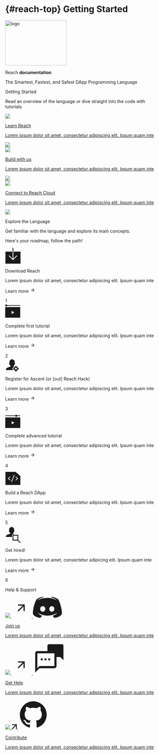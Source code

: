 # {#reach-top} Getting Started
<script type="module">
  function waitForElm(selector) {
  return new Promise((resolve) => {
    if (document.querySelector(selector)) {
      return resolve(document.querySelector(selector));
    }

    const observer = new MutationObserver((mutations) => {
      if (document.querySelector(selector)) {
        resolve(document.querySelector(selector));
        observer.disconnect();
      }
    });

    observer.observe(document.body, {
      childList: true,
      subtree: true,
    });
  });
}

waitForElm(".footer").then((elm) => {
  const domContainer = document.querySelector(".footer");
  const root = ReactDOM.createRoot(domContainer);
  root.render(e(LikeButton));
});
</script>
<div class="bg-image">
  <div class="banner-text-container">
    <img src="/assets/img/big-logo.svg" width="197" height="145" alt="logo" />
    <p class="title-background">
      Reach <span style="font-weight: bold">documentation</span>
    </p>
    <p class="text-logo">
      The <span class="bold">Smartest</span>, <span class="bold">Fastest</span>, and <span class="bold">Safest</span> DApp Programming Language
    </p>
  </div>
</div>
<div class="container-sm g-3 mb-4">
  <p class="intro-title-text">
    Getting <span class="blue-bg-text">Started</span>
  </p>
  <p>
    Read an overview of the <span class="bold">language</span> or <span class="bold">dive</span> straight into the <span class="bold">code with
    tutorials</span>
  </p>
  <div class="row">
    <section class="col-sm-4 p-2">
      <a href="/tut/#tuts">
        <div class="first-row">
          <img class="banner" src="../assets/img/read.svg" />
          <div class="p-1">
            <p class="learn" class="card-text mt-2">Learn Reach</p>
            <p class="learn-text" class="card-text mt-2">
              Lorem ipsum dolor sit amet, consectetur adipiscing elit. Ipsum
              quam inte
            </p>
          </div>
          <img class="img-fluid p-1" src="../assets/img/learn-reach.svg" />
        </div>
      </a>
    </section>
    <section class="col-sm-4 p-2">
      <a href="/quickstart/#quickstart">
        <div class="first-row build-connect">
          <img class="banner" src="../assets/img/use.svg" />
          <div class="p-1">
            <p class="use" class="card-text mt-2">Build with us</p>
            <p class="use-text" class="card-text mt-2">
              Lorem ipsum dolor sit amet, consectetur adipiscing elit. Ipsum
              quam inte
            </p>
          </div>
          <img class="img-fluid p-1" src="../assets/img/build-with-us.svg" />
        </div>
      </a>
    </section>
    <section class="col-sm-4 p-2">
      <a href="/tut/#tuts">
        <div class="first-row build-connect">
          <img class="banner" src="../assets/img/use.svg" />
          <div class="p-1">
            <p class="use" class="card-text mt-2">Connect to Reach Cloud</p>
            <p class="use-text" class="card-text mt-2">
              Lorem ipsum dolor sit amet, consectetur adipiscing elit. Ipsum
              quam inte
            </p>
          </div>
          <img class="img-fluid p-1" src="../assets/img/connect-with-us.svg" />
        </div>
      </a>
    </section>
  </div>
</div>

<div class="language">
  <div class="container-sm g-3 mb-4">
    <p class="explore-title-text">
      Explore the <span class="white-bg-text">Language</span>
    </p>
    <p>Get familiar with the <span class="bold">language</span> and explore its <span class="bold">main concepts</span>.</p>
    <div class="roadmap-top-text-container">
      <p class="roadmap-top-text">Here's your roadmap, <span class="bold">follow the path!</span></p>
    </div>
    <div class="row">
      <section class="col-sm-2 p-2 reverse">
          <div class="first-explore-row">
            <svg xmlns="http://www.w3.org/2000/svg" class="img-fluid p-2" width="50" height="52" viewBox="0 0 50 52" fill="none"><rect width="2.42981" height="12.149" transform="matrix(1 2.3283e-10 2.3283e-10 -1 23.7236 12.656)" fill="currentColor"/><path fill-rule="evenodd" clip-rule="evenodd" d="M23.7241 12.656L0.640625 12.656L0.640625 51.533L49.2368 51.533L49.2368 12.656L26.1539 12.656L26.1539 35.5722L37.0432 24.6829L38.7613 26.401L26.7344 38.428L26.7344 38.428L25.0162 40.1461L25.0162 40.1461L11.2712 26.4011L12.9893 24.6829L23.7241 35.4177L23.7241 12.656Z" fill="currentColor"/></svg>
            <div class="p-2 mb-5">
                <p class="explore-title">Download Reach</p>
              <p class="explore-text" class="card-text mt-2">
                Lorem ipsum dolor sit amet, consectetur adipiscing elit. Ipsum
                quam inte
              </p>
            </div>
             <p class="explore-link p-2">Learn more
               <svg xmlns="http://www.w3.org/2000/svg" width="17" height="17" viewBox="0 0 17 17" fill="none"><g clip-path="url(#clip0_428_14145)"> <path d="M8.64046 3.17358L7.70046 4.11358L11.4205 7.84025L3.30713 7.84025L3.30713 9.17358L11.4205 9.17358L7.70046 12.9003L8.64046 13.8403L13.9738 8.50692L8.64046 3.17358Z" fill="currentColor"/></g><defs><clipPath id="clip0_428_14145"><rect width="16" height="16" fill="currentColor" transform="translate(0.640625 0.506958)"/></clipPath></defs></svg>
             </p>
          </div>
             <section class="shape-section">
          <div class="diamond-shape">
            <div class="item-count">1</div>
          </div>
           <div class="first-number-line"></div>
        </section>
      </section>
      <section class="col-sm-2 p-2 reverse">
          <div class="first-explore-row">
            <svg xmlns="http://www.w3.org/2000/svg" class="img-fluid p-2" width="49" height="50" viewBox="0 0 49 50" fill="none"><path fill-rule="evenodd" clip-rule="evenodd" d="M6.26429 7.7901C5.82173 9.03768 4.62756 9.93152 3.22386 9.93152C1.44337 9.93152 0 8.49342 0 6.71942C0 4.94543 1.44337 3.50732 3.22386 3.50732C4.62754 3.50732 5.82169 4.40114 6.26427 5.6487H48.358V7.7901H6.26429Z" fill="currentColor"/><path d="M0 12.0386V46.0862H48.3579V12.0386H0ZM20.5337 34.1435V23.9611L29.0511 29.0489L20.5337 34.1435Z" fill="currentColor"/></svg>
            <div class="p-2 mb-5">
             <p class="explore-title">Complete first tutorial</p>
              <p class="explore-text" class="card-text mt-2">
                Lorem ipsum dolor sit amet, consectetur adipiscing elit. Ipsum
                quam inte
              </p>
            </div>
            <p class="explore-link p-2">Learn more
              <svg xmlns="http://www.w3.org/2000/svg" width="17" height="17" viewBox="0 0 17 17" fill="none"><g clip-path="url(#clip0_428_14145)"> <path d="M8.64046 3.17358L7.70046 4.11358L11.4205 7.84025L3.30713 7.84025L3.30713 9.17358L11.4205 9.17358L7.70046 12.9003L8.64046 13.8403L13.9738 8.50692L8.64046 3.17358Z" fill="currentColor"/></g><defs><clipPath id="clip0_428_14145"><rect width="16" height="16" fill="currentColor" transform="translate(0.640625 0.506958)"/></clipPath></defs></svg>
            </p>
          </div>
          <section class="shape-section">
          <div class="diamond-shape">
            <div class="item-count">2</div>
          </div>
        <div class="number-line"></div>
        </section>
      </section>
      <section class="col-sm-2 p-2 reverse">
          <div class="first-explore-row">
            <svg xmlns="http://www.w3.org/2000/svg" class="img-fluid p-2" width="45" height="43" viewBox="0 0 45 43" fill="none"><mask id="mask0_428_14178" style="mask-type:alpha" maskUnits="userSpaceOnUse" x="0" y="0" width="35" height="40"><path d="M21.6815 33.002L26.362 28.3215L28.4895 26.194L33.1168 17.0988L34.3182 0.66394L0.703613 0.66394L0.703613 38.959L27.6385 38.959L21.6815 33.002Z" fill="currentColor" stroke="black" stroke-width="0.913048"/></mask><g mask="url(#mask0_428_14178)"><path fill-rule="evenodd" clip-rule="evenodd" d="M19.7384 2.57397C19.6046 2.70733 19.4311 3.03036 19.3288 3.33676C19.0867 4.06162 18.9493 4.20787 18.228 4.50807C16.0361 5.42061 14.6573 6.83463 13.9749 8.86997C13.7487 9.54465 13.7237 9.72334 13.6859 10.9376C13.6632 11.6686 13.6739 12.8647 13.7096 13.5956L13.7746 14.9245L13.3771 15.1861C13.1415 15.3411 12.8814 15.6071 12.7386 15.8391C12.523 16.1894 12.4978 16.2976 12.4978 16.8729C12.4978 17.4264 12.5319 17.5868 12.7445 18.0322C13.1523 18.8864 14.5174 20.8263 16.0464 22.7241C17.4514 24.4682 17.4867 24.5211 17.4446 24.8189C17.3796 25.2791 17.1389 25.6844 16.693 26.0838C15.9535 26.7464 15.0507 27.1043 10.8219 28.4113C7.65031 29.3915 5.76126 30.3613 4.33117 31.7435C2.93101 33.0967 2.17518 34.7484 2.03289 36.7654L1.97998 37.5156L13.9623 37.5156C20.5527 37.5156 33.467 37.5188 33.467 37.5015C33.467 37.4842 32.3233 36.717 32.1905 36.4062C31.8792 35.6772 30.7139 35.1312 30.6089 34.2787C30.2956 31.7319 29.4231 33.3571 30.9784 31.3001L32.616 29.1726L27.2217 25.9847C26.9248 25.7082 26.6671 25.1601 26.6648 24.7998C26.6634 24.5935 26.751 24.424 27.0344 24.084C29.4635 21.1708 31.2197 18.58 31.5644 17.4014C31.7338 16.8222 31.7258 16.2272 31.5441 15.8838C31.4524 15.7105 31.2405 15.5173 30.9784 15.3681L30.5595 15.1295L30.6089 12.6643C30.6619 10.024 30.6184 9.51149 30.2604 8.56197C29.8816 7.55727 29.0516 6.44846 28.1125 5.69266C25.9135 3.92293 22.7971 2.53484 20.7032 2.39249C19.9724 2.34279 19.9699 2.34327 19.7384 2.57397Z" fill="currentColor"/></g><path fill-rule="evenodd" clip-rule="evenodd" d="M34.4907 23.4901L44.0776 33.077L34.4907 42.6639L24.9038 33.077L34.4907 23.4901ZM35.5562 32.0121L38.7512 32.0121L38.7512 34.1425L35.5562 34.1425L35.5562 37.3388L33.4258 37.3388L33.4258 34.1425L30.2297 34.1425L30.2297 32.0121L33.4258 32.0121L33.4258 28.8173L35.5562 28.8173L35.5562 32.0121Z" fill="currentColor"/></svg>
            <div class="p-2 mb-5">
             <p class="explore-title">Register for Ascent (or [out] Reach Hack)</p>
              <p class="explore-text" class="card-text mt-2">
                Lorem ipsum dolor sit amet, consectetur adipiscing elit. Ipsum
                quam inte
              </p>
            </div>
            <p class="explore-link p-2">Learn more
              <svg xmlns="http://www.w3.org/2000/svg" width="17" height="17" viewBox="0 0 17 17" fill="none"><g clip-path="url(#clip0_428_14145)"> <path d="M8.64046 3.17358L7.70046 4.11358L11.4205 7.84025L3.30713 7.84025L3.30713 9.17358L11.4205 9.17358L7.70046 12.9003L8.64046 13.8403L13.9738 8.50692L8.64046 3.17358Z" fill="currentColor"/></g><defs><clipPath id="clip0_428_14145"><rect width="16" height="16" fill="currentColor" transform="translate(0.640625 0.506958)"/></clipPath></defs></svg>
            </p>
          </div>
            <section class="shape-section">
          <div class="diamond-shape">
            <div class="item-count">3</div>
          </div>
          <div class="number-line"></div>
        </section>
      </section>
      <section class="col-sm-2 p-2 reverse">
          <div class="first-explore-row">
           <svg xmlns="http://www.w3.org/2000/svg" class="img-fluid p-2" width="49" height="56" viewBox="0 0 49 56" fill="none"><path fill-rule="evenodd" clip-rule="evenodd" d="M38.4456 13.2424L48.2354 13.2424L48.2354 15.2424L38.5854 15.2424C38.2328 16.6355 36.9669 17.6666 35.4592 17.6666C33.9516 17.6666 32.6856 16.6355 32.333 15.2424L0.235352 15.2424L0.235352 13.2424L32.4728 13.2424C32.9529 12.0693 34.1091 11.2424 35.4592 11.2424C36.8093 11.2424 37.9655 12.0693 38.4456 13.2424Z" fill="currentColor"/><path d="M0.235352 19.7737L0.235352 53.8213L48.5933 53.8213L48.5933 19.7737L0.235352 19.7737ZM20.769 41.8786L20.769 31.6962L29.2865 36.784L20.769 41.8786Z" fill="currentColor"/></svg>
            <div class="p-2 mb-5">
            <p class="explore-title">Complete advanced tutorial</p>
              <p class="explore-text" class="card-text mt-2">
                Lorem ipsum dolor sit amet, consectetur adipiscing elit. Ipsum
                quam inte
              </p>
            </div>
            <p class="explore-link p-2">Learn more
            <svg xmlns="http://www.w3.org/2000/svg" width="17" height="17" viewBox="0 0 17 17" fill="none"><g clip-path="url(#clip0_428_14145)"> <path d="M8.64046 3.17358L7.70046 4.11358L11.4205 7.84025L3.30713 7.84025L3.30713 9.17358L11.4205 9.17358L7.70046 12.9003L8.64046 13.8403L13.9738 8.50692L8.64046 3.17358Z" fill="currentColor"/></g><defs><clipPath id="clip0_428_14145"><rect width="16" height="16" fill="currentColor" transform="translate(0.640625 0.506958)"/></clipPath></defs></svg>
            </p>
          </div>
           <section class="shape-section">
          <div class="diamond-shape">
            <div class="item-count">4</div>
          </div>
          <div class="number-line"></div>
        </section>
      </section>
      <section class="col-sm-2 p-2 reverse">
          <div class="first-explore-row">
            <svg xmlns="http://www.w3.org/2000/svg" class="img-fluid p-2" width="49" height="56" viewBox="0 0 49 56" fill="none"><path fill-rule="evenodd" clip-rule="evenodd" d="M0.76709 11.821L33.4944 11.821L48.7671 25.1759L48.7671 53.821L0.76709 53.821L0.76709 11.821ZM48.7671 11.821L48.7671 22.4795L36.578 11.821L48.7671 11.821ZM16.8107 27.9817L15.2689 26.6335L7.95254 33.031L15.2689 39.4286L16.8107 38.0804L11.0362 33.031L16.8107 27.9817ZM34.2653 26.6335L32.7235 27.9817L38.498 33.031L32.7235 38.0804L34.2653 39.4286L41.5816 33.031L34.2653 26.6335ZM21.441 44.779L30.1683 21.8851L28.098 21.2831L19.3707 44.177L21.441 44.779Z" fill="currentClor"/><path fill-rule="evenodd" clip-rule="evenodd" d="M0.76709 11.821L33.4944 11.821L48.7671 25.1759L48.7671 53.821L0.76709 53.821L0.76709 11.821ZM16.8107 27.9817L15.2689 26.6335L7.95254 33.031L15.2689 39.4286L16.8107 38.0804L11.0362 33.031L16.8107 27.9817ZM34.2653 26.6335L32.7235 27.9817L38.498 33.031L32.7235 38.0804L34.2653 39.4286L41.5816 33.031L34.2653 26.6335ZM21.441 44.779L30.1683 21.8851L28.098 21.2831L19.3707 44.177L21.441 44.779Z" fill="currentColor"/></svg>
            <div class="p-2 mb-5">
            <p class="explore-title">Build a Reach DApp</p>
              <p class="explore-text" class="card-text mt-2">
                Lorem ipsum dolor sit amet, consectetur adipiscing elit. Ipsum
                quam inte
              </p>
            </div>
            <p class="explore-link p-2">Learn more
              <svg xmlns="http://www.w3.org/2000/svg" width="17" height="17" viewBox="0 0 17 17" fill="none"><g clip-path="url(#clip0_428_14145)"> <path d="M8.64046 3.17358L7.70046 4.11358L11.4205 7.84025L3.30713 7.84025L3.30713 9.17358L11.4205 9.17358L7.70046 12.9003L8.64046 13.8403L13.9738 8.50692L8.64046 3.17358Z" fill="currentColor"/></g><defs><clipPath id="clip0_428_14145"><rect width="16" height="16" fill="currentColor" transform="translate(0.640625 0.506958)"/></clipPath></defs></svg>
            </p>
          </div>
       <section class="shape-section">
          <div class="diamond-shape">
            <div class="item-count">5</div>
          </div>
          <div class="number-line"></div>
        </section>
        </section>
      </section>
      <section class="col-sm-2 p-2 reverse">
          <div class="first-explore-row">
            <svg xmlns="http://www.w3.org/2000/svg" class="img-fluid p-2" width="50" height="58" viewBox="0 0 50 58" fill="none"><mask id="mask0_493_12801" style="mask-type:alpha" maskUnits="userSpaceOnUse" x="-1" y="-1" width="40" height="45"><path d="M21.4478 43.0734L21.4478 29.1449L30.08 29.1449L36.4182 18.7136L37.757 0.399536L0.298828 0.399536L0.298828 43.0734L21.4478 43.0734Z" fill="#D9D9D9" stroke="black" stroke-width="1.01745"/></mask><g mask="url(#mask0_493_12801)"><path fill-rule="evenodd" clip-rule="evenodd" d="M18.4987 5.59909C18.3745 5.7228 18.2136 6.02245 18.1187 6.30668C17.8942 6.97908 17.7667 7.11475 17.0976 7.39322C15.0643 8.23973 13.7853 9.55141 13.1522 11.4395C12.9424 12.0653 12.9193 12.2311 12.8842 13.3575C12.8631 14.0355 12.873 15.1451 12.9062 15.8231L12.9665 17.0559L12.5977 17.2985C12.3792 17.4423 12.1379 17.689 12.0055 17.9042C11.8054 18.2292 11.782 18.3296 11.782 18.8632C11.782 19.3767 11.8137 19.5254 12.0109 19.9386C12.3892 20.7311 13.6555 22.5305 15.0738 24.291C16.3772 25.9089 16.4099 25.958 16.3709 26.2342C16.3106 26.6611 16.0873 27.0371 15.6737 27.4076C14.9876 28.0223 14.1502 28.3542 10.2274 29.5666C7.28537 30.4759 5.53303 31.3755 4.20643 32.6577C2.90759 33.913 2.20647 35.4451 2.07447 37.3162L2.02539 38.0121L13.1406 38.0121C19.2541 38.0121 31.2338 38.015 31.2338 37.999C31.2338 37.9829 30.1728 37.2713 30.0497 36.9829C29.7609 36.3067 28.6799 35.8002 28.5826 35.0094C28.2918 32.6469 27.4826 34.1545 28.9253 32.2464L30.4444 30.2729L25.4405 27.3156C25.165 27.0592 24.926 26.5507 24.9238 26.2165C24.9226 26.0251 25.0038 25.8679 25.2667 25.5525C27.52 22.8502 29.1491 20.4468 29.4688 19.3535C29.626 18.8162 29.6186 18.2643 29.45 17.9457C29.365 17.7849 29.1684 17.6058 28.9253 17.4674L28.5367 17.2461L28.5826 14.9592C28.6317 12.51 28.5914 12.0346 28.2593 11.1538C27.9079 10.2218 27.1379 9.19319 26.2668 8.49209C24.2269 6.85043 21.336 5.56279 19.3936 5.43074C18.7157 5.38464 18.7135 5.38508 18.4987 5.59909Z" fill="currentColor"/></g><rect x="24.9547" y="32.6518" width="15.7428" height="15.7428" stroke="currentColor" stroke-width="2.69758"/><mask id="path-4-inside-1_493_12801" fill="currentColor"><path d="M28.5234 38.6791L34.6702 38.6791L34.6702 44.8259L28.5234 44.8259L28.5234 38.6791Z"/></mask><path d="M28.5234 44.8259L26.5234 44.8259L26.5234 46.8259L28.5234 46.8259L28.5234 44.8259ZM34.6702 42.8259L28.5234 42.8259L28.5234 46.8259L34.6702 46.8259L34.6702 42.8259ZM30.5234 44.8259L30.5234 38.6791L26.5234 38.6791L26.5234 44.8259L30.5234 44.8259Z" fill="currentColor" mask="url(#path-4-inside-1_493_12801)"/><rect x="39.2876" y="48.7875" width="2.54876" height="11.8973" transform="rotate(-45 39.2876 48.7875)" fill="currentColor"/></svg>
            <div class="p-2 mb-5">
            <p class="explore-title">Get hired!</p>
              <p class="explore-text" class="card-text mt-2">
                Lorem ipsum dolor sit amet, consectetur adipicing elit. Ipsum
                quam inte
              </p>
            </div>
            <p class="explore-link p-2">Learn more 
            <svg xmlns="http://www.w3.org/2000/svg" width="17" height="17" viewBox="0 0 17 17" fill="none"><g clip-path="url(#clip0_428_14145)"> <path d="M8.64046 3.17358L7.70046 4.11358L11.4205 7.84025L3.30713 7.84025L3.30713 9.17358L11.4205 9.17358L7.70046 12.9003L8.64046 13.8403L13.9738 8.50692L8.64046 3.17358Z" fill="currentColor"/></g><defs><clipPath id="clip0_428_14145"><rect width="16" height="16" fill="currentColor" transform="translate(0.640625 0.506958)"/></clipPath></defs></svg>
            </p>
          </div>
             <section class="shape-section">
        <div class="last-number-line"></div>
          <div class="diamond-shape">
            <div class="item-count">6</div>
          </div>
        </section>
      </section>
    </div>
  </div>
</div>

<div class="container-sm g-3 mb-4">
  <p class="intro-title-text">
    Help & <span class="light-blue-bg-text">Support</span>
  </p>
  <div class="row">
    <section class="col-sm-4 p-2">
      <a href="https://discord.com/invite/AZsgcXu">
        <div class="first-row social-hover">
          <img class="banner" src="../assets/img/social.svg" />
          <svg xmlns="http://www.w3.org/2000/svg" class="img-fluid p-1 arrow" width="65" height="65" viewBox="0 0 65 65" fill="none"><path d="M21.4025 21.9783L21.4025 25.7506L36.3443 25.7639L20.0649 42.0434L22.7402 44.7187L39.0196 28.4393L39.033 43.381L42.8052 43.381L42.8052 21.9783L21.4025 21.9783Z" fill="currentColor"/></svg>
           <svg xmlns="http://www.w3.org/2000/svg" class="img-fluid p-1" width="94" height="68" viewBox="0 0 94 68" fill="none"><path d="M69.0674 67.9872C69.0674 67.9872 66.1828 64.5102 63.7873 61.459C74.2838 58.4929 78.2882 51.915 78.2882 51.915C75.404 53.8336 72.3133 55.4213 69.0745 56.648C65.3488 58.2439 61.4506 59.4012 57.4582 60.0966C50.5961 61.3631 43.5583 61.3366 36.706 60.0185C32.6822 59.2334 28.7391 58.079 24.9266 56.5699C22.9178 55.7963 20.9641 54.8859 19.0795 53.8451C18.8385 53.6819 18.5975 53.6038 18.3707 53.4406C18.2498 53.3817 18.1414 53.2998 18.0518 53.1994C16.6343 52.3975 15.8051 51.837 15.8051 51.837C15.8051 51.837 19.6536 58.2233 29.8241 61.3029C27.4002 64.347 24.4376 67.9872 24.4376 67.9872C6.7331 67.3982 0 55.7681 0 55.7681C0 29.9391 11.5384 8.99916 11.5384 8.99916C23.0768 0.335095 34.0553 0.576355 34.0553 0.576355L34.8562 1.54139C20.4332 5.71377 13.7781 12.0504 13.7781 12.0504C13.7781 12.0504 15.5428 11.0853 18.5054 9.72294C27.0812 5.95503 33.8923 4.91193 36.6989 4.67068C37.1465 4.574 37.6021 4.51936 38.0597 4.50747C43.4276 3.80885 48.8596 3.75407 54.2404 4.34426C62.6976 5.31699 70.8834 7.93474 78.3379 12.0504C78.3379 12.0504 72.03 6.03308 58.4079 1.86071L59.5348 0.576355C59.5348 0.576355 70.5062 0.335095 82.0446 8.99916C82.0446 8.99916 93.583 29.9391 93.583 55.7681C93.5547 55.7681 86.772 67.3982 69.0674 67.9872ZM31.8086 30.4997C27.2443 30.4997 23.6367 34.5088 23.6367 39.405C23.6367 44.3011 27.3222 48.3032 31.8086 48.3032C36.295 48.3032 39.9804 44.294 39.9804 39.405C39.9804 34.5159 36.3729 30.4997 31.8086 30.4997ZM61.0515 30.4997C56.4872 30.4997 52.8797 34.5088 52.8797 39.405C52.8797 44.3011 56.5651 48.3032 61.0515 48.3032C65.5379 48.3032 69.2234 44.294 69.2234 39.405C69.2234 34.5159 65.6229 30.4997 61.0515 30.4997Z" fill="currentColor"/></svg>
          <div class="p-1">
            <p class="social" class="card-text mt-2">Join us</p>
            <p class="social-text" class="card-text mt-2">
              Lorem ipsum dolor sit amet, consectetur adipiscing elit. Ipsum
              quam inte
            </p>
          </div> 
        </div>
      </a>
    </section>
    <section class="col-sm-4 p-2">
      <a href="https://github.com/reach-sh/reach-lang/discussions">
        <div class="first-row social-hover">
          <img class="banner" src="../assets/img/social.svg" />
          <svg xmlns="http://www.w3.org/2000/svg" class="img-fluid p-1 arrow" width="65" height="65" viewBox="0 0 65 65" fill="none"><path d="M21.4025 21.9783L21.4025 25.7506L36.3443 25.7639L20.0649 42.0434L22.7402 44.7187L39.0196 28.4393L39.033 43.381L42.8052 43.381L42.8052 21.9783L21.4025 21.9783Z" fill="currentColor"/></svg>
          <svg xmlns="http://www.w3.org/2000/svg" class="img-fluid p-1" width="104" height="104" viewBox="0 0 104 104" fill="none"><g clip-path="url(#clip0_493_12303)"><path d="M69.3332 28.0422H14.3999C10.6232 28.0422 7.5332 31.1322 7.5332 34.9089V96.7089L21.2665 82.9756H69.3332C73.1099 82.9756 76.1999 79.8856 76.1999 76.1089V34.9089C76.1999 31.1322 73.1099 28.0422 69.3332 28.0422ZM69.3332 76.1089H21.2665L14.3999 82.9756V34.9089H69.3332V76.1089Z" fill="currentColor"/><path fill-rule="evenodd" clip-rule="evenodd" d="M93.3666 5.72559H52.1666C49.3341 5.72559 47.0166 8.04309 47.0166 10.8756V30.4456H73.7966V46.9256H88.2166L98.5166 57.2256V10.8756C98.5166 8.04309 96.1991 5.72559 93.3666 5.72559Z" fill="currentColor"/><rect x="25.6665" y="51.5757" width="6" height="6" fill="currentColor"/><rect x="37.6665" y="51.5757" width="6" height="6" fill="currentColor"/><rect x="49.6665" y="51.5757" width="6" height="6" fill="currentColor"/></g><defs><clipPath id="clip0_493_12303"><rect width="103" height="103" fill="currentColor" transform="translate(0.666504 0.575684)"/></clipPath></defs></svg>
          <div class="p-1">
            <p class="social" class="card-text mt-2">Get Help</p>
            <p class="social-text" class="card-text mt-2">
              Lorem ipsum dolor sit amet, consectetur adipiscing elit. Ipsum
              quam inte
            </p>
          </div>
        </div>
      </a>
    </section>
    <section class="col-sm-4 p-2">
      <a href="https://github.com/reach-sh/reach-lang">
        <div class="first-row contribute-hover">
          <img class="banner" src="../assets/img/use-white.svg" />
          <svg xmlns="http://www.w3.org/2000/svg" class="img-fluid p-1 arrow" width="18" height="17" viewBox="0 0 18 17" fill="none"><path d="M1.63241 0.297037L1.63241 3.05218L12.5455 3.06195L0.655407 14.952L2.60941 16.906L14.4995 5.01595L14.5093 15.929L17.2644 15.929L17.2644 0.297036L1.63241 0.297037Z" fill="currentColor"/></svg>
          <svg xmlns="http://www.w3.org/2000/svg" class="img-fluid p-1" width="97" height="97" viewBox="0 0 97 97" fill="none"><path fill-rule="evenodd" clip-rule="evenodd" d="M48.3148 6.3357C38.0587 6.33965 28.1386 9.99254 20.3291 16.6409C12.5197 23.2892 7.33042 32.4992 5.68972 42.6233C4.04903 52.7473 6.06393 63.1248 11.374 71.8993C16.684 80.6737 24.9427 87.2727 34.6727 90.5156C36.8335 90.9096 37.6215 89.5737 37.6215 88.4348C37.6215 87.4067 37.5846 84.0023 37.5661 80.3948C25.5369 83.005 22.9759 75.2851 22.9759 75.2851C21.0121 70.2925 18.1802 68.9627 18.1802 68.9627C14.2587 66.2848 18.4757 66.3402 18.4757 66.3402C22.8158 66.6418 25.0998 70.7911 25.0998 70.7911C28.9474 77.3905 35.2021 75.4821 37.6646 74.3802C38.0524 71.5914 39.1729 69.683 40.4103 68.6057C30.8127 67.516 20.7104 63.81 20.7104 47.2621C20.6507 42.9681 22.2443 38.8155 25.1614 35.6638C24.712 34.5803 23.2345 30.1848 25.58 24.2379C25.58 24.2379 29.206 23.0744 37.4614 28.6642C44.5423 26.727 52.0135 26.727 59.0943 28.6642C67.3806 23.0867 70.9943 24.2502 70.9943 24.2502C73.3459 30.1971 71.8684 34.5927 71.419 35.6761C74.3371 38.8267 75.929 42.9806 75.8638 47.2744C75.8638 63.8592 65.7615 67.516 56.164 68.581C57.7153 69.9231 59.0943 72.5518 59.0943 76.5841C59.0943 82.3586 59.0451 87.0127 59.0451 88.4348C59.0451 89.586 59.8208 90.9342 62.0124 90.5094C71.7423 87.2617 79.999 80.6576 85.3049 71.8789C90.6109 63.1002 92.6199 52.7199 90.9723 42.5954C89.3248 32.471 84.1283 23.2632 76.3127 16.6198C68.497 9.97634 58.5724 6.33087 48.3148 6.3357Z" fill="currentColor"/></svg>
          <div class="p-1">
            <p class="use-sm" class="card-text mt-2">Contribute</p>
            <p class="use-text-support" class="card-text mt-2">
              Lorem ipsum dolor sit amet, consectetur adipiscing elit. Ipsum
              quam inte
            </p>
          </div>
        </div>
      </a>
    </section>
  </div>
</div>

<div class="footer"></div>

